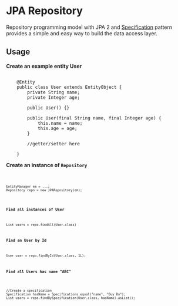 JPA Repository
==============

Repository programming model with JPA 2 and [Specification](http://en.wikipedia.org/wiki/Specification_pattern) pattern provides a simple and easy way to build the data access layer.

Usage
-----------

**Create an example entity User**

<pre><code>
    @Entity
    public class User extends EntityObject<Long> {
    	private String name;
    	private Integer age;
    
    	public User() {}
    
    	public User(final String name, final Integer age) {
    		this.name = name;
    		this.age = age;
    	}

        //getter/setter here
    
    }
</code></pre>

**Create an instance of <code>Repository<code>**
<pre><code>
EntityManager em = ...;
Repository repo = new JPARepository(em);
</code></pre>
**Find all instances of User**

<code>
List<User> users = repo.findAll(User.class)
</code>
	
**Find an User by Id**

<code>
User user = repo.findById(User.class, 1L);
</code>

**Find all Users has name "ABC"**

<pre><code>
//Create a specification
Specification<User> hasName = Specifications.equal("name", "Duy Do"); 
List<User> users = repo.findBySpecification(User.class, hasName).asList();
</code></pre>
